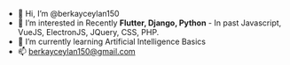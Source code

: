 - 👋 Hi, I’m @berkayceylan150
- 👀 I’m interested in Recently **Flutter, Django, Python** - In past Javascript, VueJS, ElectronJS, JQuery, CSS, PHP.
- 🌱 I’m currently learning Artificial Intelligence Basics
- 📫 berkayceylan150@gmail.com
